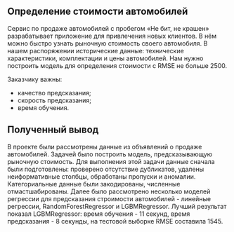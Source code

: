 ## Определение стоимости автомобилей

Сервис по продаже автомобилей с пробегом «Не бит, не крашен» разрабатывает приложение для привлечения новых клиентов. В нём можно быстро узнать рыночную стоимость своего автомобиля. В нашем распоряжении исторические данные: технические характеристики, комплектации и цены автомобилей. Нам нужно построить модель для определения стоимости с RMSE не больше 2500.

Заказчику важны:

- качество предсказания;
- скорость предсказания;
- время обучения.
## Полученный вывод

В проекте были рассмотрены данные из объявлений о продаже автомобилей. Задачей было построить модель, предсказывающую рыночную стоимость.
Для выполнения этой задачи данные сначала были подготовлены: проверено отсутствие дубликатов, удалены неиформативные столбцы, обработаны пропуски и аномалии. Категориальные данные были закодированы, численные отмастшабированы.
Далее было рассмотрено несколько моделей регрессии для предсказания строимости автомобилей - линейные регрессии, RandomForestRegressor и LGBMRegressor. Лучший результат показал LGBMRegressor: время обучения - 11 секунд, время предсказания - 8 секунды, на тестовой выборке RMSE составила 1545.
